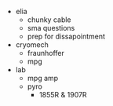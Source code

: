 - elia
	- chunky cable
	- sma questions
	- prep for dissapointment
- cryomech
	- fraunhoffer
	- mpg
- lab
	- mpg amp
	- pyro
		- 1855R & 1907R